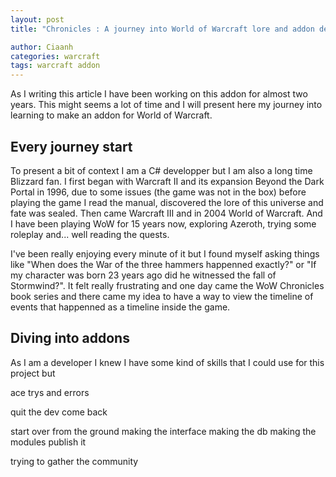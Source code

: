 ```yaml
---
layout: post
title: "Chronicles : A journey into World of Warcraft lore and addon development"

author: Ciaanh
categories: warcraft
tags: warcraft addon
---
```


As I writing this article I have been working on this addon for almost two years. 
This might seems a lot of time and I will present here my journey into learning to make an addon for World of Warcraft.

## Every journey start

To present a bit of context I am a C# developper but I am also a long time Blizzard fan. I first began with Warcraft II and its expansion Beyond the Dark Portal in 1996, due to some issues (the game was not in the box) before playing the game I read the manual, discovered the lore of this universe and fate was sealed.
Then came Warcraft III and in 2004 World of Warcraft. And I have been playing WoW for 15 years now, exploring Azeroth, trying some roleplay and... well reading the quests.

I've been really enjoying every minute of it but I found myself asking things like "When does the War of the three hammers happenned exactly?" or "If my character was born 23 years ago did he witnessed the fall of Stormwind?".
It felt really frustrating and one day came the WoW Chronicles book series and there came my idea to have a way to view the timeline of events that happenned as a timeline inside the game.

## Diving into addons

As I am a developer I knew I have some kind of skills that I could use for this project but 

ace
trys and errors

quit the dev
come back

start over from the ground
making the interface
making the db
making the modules
publish it

trying to gather the community